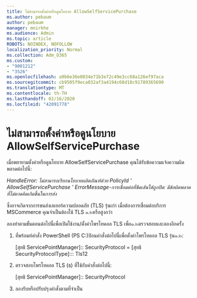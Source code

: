 ```yaml
---
title: ไม่สามารถตั้งค่าหรือดูนโยบาย AllowSelfServicePurchase
ms.author: pebaum
author: pebaum
manager: mnirkhe
ms.audience: Admin
ms.topic: article
ROBOTS: NOINDEX, NOFOLLOW
localization_priority: Normal
ms.collection: Adm_O365
ms.custom:
- "9001212"
- "3526"
ms.openlocfilehash: a9b6e36e8034e71b3e72c49e3cc68a126ef97aca
ms.sourcegitcommit: cb9505f9eca032af3a4194c68d18c91789365690
ms.translationtype: MT
ms.contentlocale: th-TH
ms.lasthandoff: 02/16/2020
ms.locfileid: "42091778"
---
```

# <a name="unable-to-set-or-view-the-allowselfservicepurchase-policy"></a>ไม่สามารถตั้งค่าหรือดูนโยบาย AllowSelfServicePurchase

เมื่อพยายามตั้งค่าหรือดูนโยบาย AllowSelfServicePurchase คุณได้รับข้อความแจ้งความผิดพลาดต่อไปนี้:

*HandleError: ไม่สามารถเรียกนโยบายผลิตภัณฑ์ด้วย PolicyId ' AllowSelfServicePurchase ' ErrorMessage-การเชื่อมต่อที่ขีดเส้นใต้ถูกปิด: มีข้อผิดพลาดที่ไม่คาดคิดเกิดขึ้นในการส่ง*

ซึ่งอาจเกิดจากการขนส่งเลเยอร์ความปลอดภัย (TLS) รุ่นเก่า เมื่อต้องการเชื่อมต่อบริการ MSCommerce คุณจำเป็นต้องใช้ TLS ๑.๒หรือสูงกว่า  

ลองทำตามขั้นตอนต่อไปนี้เพื่อเปิดใช้งาน/ตั้งค่าโพรโทคอล TLS เพื่อ๑.๒ตรวจสอบและลองอีกครั้ง
 1. ที่พร้อมท์คำสั่ง PowerShell (PS C:\)ป้อนคำสั่งต่อไปนี้เพื่อตั้งค่าโพรโทคอล TLS รุ่น๑.๒:

    \[สุทธิ ServicePointManager]:: SecurityProtocol = \[สุทธิ SecurityProtocolType]::: Tls12

2. ตรวจสอบโพรโทคอล TLS (s) ที่ใช้กับคำสั่งต่อไปนี้:

    \[สุทธิ ServicePointManager]:: SecurityProtocol 

3. ลองรับหรือปรับปรุงคำสั่งตามที่จำเป็น

